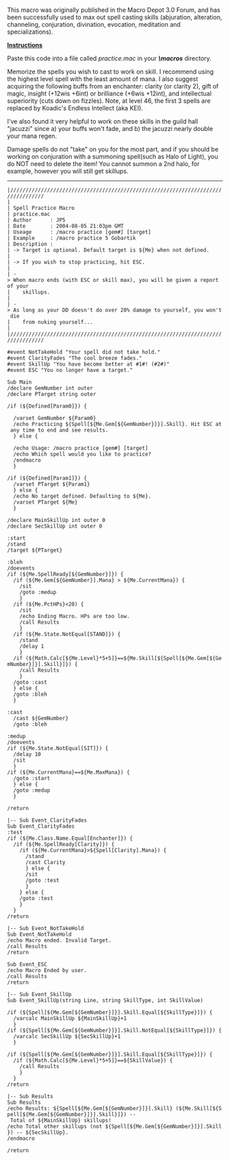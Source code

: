 This macro was originally published in the Macro Depot 3.0 Forum, and has been successfully used to max out spell
casting skills (abjuration, alteration, channeling, conjuration, divination, evocation, meditation and specializations).

<b><u>Instructions</u></b>

Paste this code into a file called <i>practice.mac</i> in your <i><b>\\macros</b></i> directory.

Memorize the spells you wish to cast to work on skill. I recommend using the highest level spell with the least amount
of mana. I also suggest acquiring the following buffs from an enchanter: clarity (or clarity 2), gift of magic, insight
(+12wis +6int) or brilliance (+6wis +12int), and intellectual superiority (cuts down on fizzles). Note, at level 46, the
first 3 spells are replaced by Koadic's Endless Intellect (aka KEI).

I've also found it very helpful to work on these skills in the guild hall "jacuzzi" since a) your buffs won't fade, and
b) the jacuzzi nearly double your mana regen.

Damage spells do not "take" on you for the most part, and if you should be working on conjuration with a summoning
spell(such as Halo of Light), you do NOT need to delete the item! You cannot summon a 2nd halo, for example, however you
will still get skillups.

------------------------------------------------------------------------------------------------------------------------

`|/////////////////////////////////////////////////////////////////////////////////`  
`|`  
`| Spell Practice Macro`  
`| practice.mac`  
`| Author      : JP5`  
`| Date        : 2004-08-05 21:03pm GMT`  
`| Useage      : /macro practice [gem#] [target]`  
`| Example     : /macro practice 5 Gobartik`  
`| Description :`  
`| -> Target is optional. Default target is ${Me} when not defined.`  
`|`  
`| -> If you wish to stop practicing, hit ESC.`  
`| `  
`| -> When macro ends (with ESC or skill max), you will be given a report of your`  
`|    skillups.`  
`|`  
`| -> As long as your DD doesn't do over 20% damage to yourself, you won't die`  
`|    from nuking yourself...`  
`|`  
`|/////////////////////////////////////////////////////////////////////////////////`  
  
`#event NotTakeHold "Your spell did not take hold."`  
`#event ClarityFades "The cool breeze fades."`  
`#event SkillUp "You have become better at #1#! (#2#)"`  
`#event ESC "You no longer have a target."`  
  
`Sub Main`  
`/declare GemNumber int outer`  
`/declare PTarget string outer`  
  
`/if (${Defined[Param0]}) {`  
  
`  /varset GemNumber ${Param0}`  
`  /echo Practicing ${Spell[${Me.Gem[${GemNumber}]}].Skill}. Hit ESC at any time to end and see results.`  
`  } else {`  
`  `  
`  /echo Usage: /macro practice [gem#] [target]`  
`  /echo Which spell would you like to practice?`  
`  /endmacro`  
`  }`  
  
`/if (${Defined[Param1]}) {`  
`  /varset PTarget ${Param1}`  
`  } else {`  
`  /echo No target defined. Defaulting to ${Me}.`  
`  /varset PTarget ${Me}`  
`  }`  
  
`/declare MainSkillUp int outer 0`  
`/declare SecSkillUp int outer 0`  
  
`:start`  
`/stand`  
`/target ${PTarget}`  
  
`:bleh`  
`/doevents`  
`/if (${Me.SpellReady[${GemNumber}]}) {`  
`  /if (${Me.Gem[${GemNumber}].Mana} > ${Me.CurrentMana}) {`  
`    /sit`  
`    /goto :medup`  
`    }`  
`  /if (${Me.PctHPs}<20) {`  
`    /sit`  
`    /echo Ending Macro. HPs are too low.`  
`    /call Results`  
`    }`  
`  /if (${Me.State.NotEqual[STAND]}) {`  
`    /stand`  
`    /delay 1`  
`    }`  
`  /if (${Math.Calc[${Me.Level}*5+5]}==${Me.Skill[${Spell[${Me.Gem[${GemNumber}]}].Skill}]}) {`  
`    /call Results`  
`    }`  
`  /goto :cast`  
`  } else {`  
`  /goto :bleh`  
`  }`  
  
`:cast`  
`  /cast ${GemNumber}`  
`  /goto :bleh`  
  
`:medup`  
`/doevents`  
`/if (${Me.State.NotEqual[SIT]}) {`  
`  /delay 10`  
`  /sit`  
`  }`  
`/if (${Me.CurrentMana}==${Me.MaxMana}) {`  
`  /goto :start`  
`  } else {`  
`  /goto :medup`  
`  }`  
  
`/return`  
  
`|-- Sub Event_ClarityFades`  
`Sub Event_ClarityFades`  
`:test`  
`/if (${Me.Class.Name.Equal[Enchanter]}) {`  
`  /if (${Me.SpellReady[Clarity]}) {`  
`    /if (${Me.CurrentMana}>${Spell[Clarity].Mana}) {`  
`      /stand`  
`      /cast Clarity`  
`      } else {`  
`      /sit`  
`      /goto :test`  
`      }`  
`    } else {`  
`    /goto :test`  
`    }`  
`  }`  
`/return`  
  
`|-- Sub Event_NotTakeHold`  
`Sub Event_NotTakeHold`  
`/echo Macro ended. Invalid Target.`  
`/call Results`  
`/return`  
  
`Sub Event_ESC`  
`/echo Macro Ended by user.`  
`/call Results`  
`/return`  
  
`|-- Sub Event_SkillUp`  
`Sub Event_SkillUp(string Line, string SkillType, int SkillValue)`  
  
`/if (${Spell[${Me.Gem[${GemNumber}]}].Skill.Equal[${SkillType}]}) {`  
`  /varcalc MainSkillUp ${MainSkillUp}+1`  
`  }`  
`/if (${Spell[${Me.Gem[${GemNumber}]}].Skill.NotEqual[${SkillType}]}) {`  
`  /varcalc SecSkillUp ${SecSkillUp}+1`  
`  }`  
  
`/if (${Spell[${Me.Gem[${GemNumber}]}].Skill.Equal[${SkillType}]}) {`  
`  /if (${Math.Calc[${Me.Level}*5+5]}==${SkillValue}) {`  
`    /call Results`  
`    }`  
`  }`  
`/return`  
  
`|-- Sub Results`  
`Sub Results`  
`/echo Results: ${Spell[${Me.Gem[${GemNumber}]}].Skill} (${Me.Skill[${Spell[${Me.Gem[${GemNumber}]}].Skill}]}) -- Total of ${MainSkillUp} skillups!`  
`/echo Total other skillups (not ${Spell[${Me.Gem[${GemNumber}]}].Skill}) -- ${SecSkillUp}.`  
`/endmacro`  
  
`/return`


